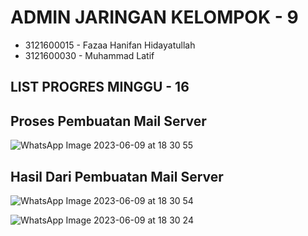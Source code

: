 # ADMIN JARINGAN KELOMPOK - 9

- 3121600015 - Fazaa Hanifan Hidayatullah
- 3121600030 - Muhammad Latif

## LIST PROGRES MINGGU - 16

## Proses Pembuatan Mail Server
![WhatsApp Image 2023-06-09 at 18 30 55](https://github.com/Fazaa0702/WAJ/assets/89375335/68f0e575-3b16-480c-b485-68e1ca4127b0)

## Hasil Dari Pembuatan Mail Server
![WhatsApp Image 2023-06-09 at 18 30 54](https://github.com/Fazaa0702/WAJ/assets/89375335/d4dc4e2c-e279-4aa9-a220-5411052a0785)

![WhatsApp Image 2023-06-09 at 18 30 24](https://github.com/Fazaa0702/WAJ/assets/89375335/ae83b3a1-a92d-44e3-9185-8303805e5949)

